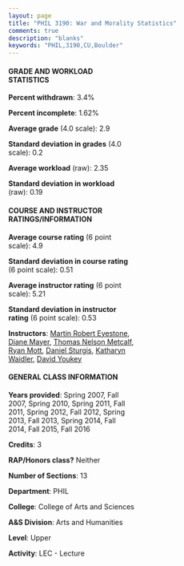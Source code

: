 ```yaml
---
layout: page
title: "PHIL 3190: War and Morality Statistics"
comments: true
description: "blanks"
keywords: "PHIL,3190,CU,Boulder"
---
```

<head>
<script src="https://ajax.googleapis.com/ajax/libs/jquery/2.1.3/jquery.min.js"></script>
<script src="https://dl.dropboxusercontent.com/s/pc42nxpaw1ea4o9/highcharts.js?dl=0"></script>
<!-- <script src="../assets/js/highcharts.js"></script> -->
<style type="text/css">@font-face {
	font-family: "Bebas Neue";
	src: url(https://www.filehosting.org/file/details/544349/BebasNeue Regular.otf) format("opentype");
	}
	h1.Bebas { 
		font-family: "Bebas Neue", Verdana, Tahoma;
	}
</style>
</head>
<body>
	<div id="container" style="float: right; width: 45%; height: 88%; margin-left: 2.5%; margin-right: 2.5%;"></div>
	<script language="JavaScript">
		$(document).ready(function() {
		var chart = {type: 'column'};
		var title = {text: 'Grade Distribution'};
		var xAxis = {categories: ['A','B','C','D','F'],crosshair: true};
		var yAxis = {min: 0,title: {text: 'Percentage'}};
		var tooltip = {headerFormat: '<center><b><span style="font-size:20px">{point.key}</span></b></center>',
		               pointFormat: '<td style="padding:0"><b>{point.y:.1f}%</b></td>',
		               footerFormat: '</table>',shared: true,useHTML: true};
		var plotOptions = {column: {pointPadding: 0.0,borderWidth: 0}};  
		var credits = {enabled: false};var series= [{name: 'Percent',data: [32.2,40.92,17.58,4.41,4.88,]}];
		var json = {};
		json.chart = chart;
		json.title = title;
		json.tooltip = tooltip;
		json.xAxis = xAxis;
		json.yAxis = yAxis;  
		json.series = series;
		json.plotOptions = plotOptions;  
		json.credits = credits;
		$('#container').highcharts(json);
	});
	</script>
</body>
			   
#### GRADE AND WORKLOAD STATISTICS

**Percent withdrawn**: 3.4%

**Percent incomplete**: 1.62%

**Average grade** (4.0 scale): 2.9

**Standard deviation in grades** (4.0 scale): 0.2

**Average workload** (raw): 2.35

**Standard deviation in workload** (raw): 0.19

#### COURSE AND INSTRUCTOR RATINGS/INFORMATION

**Average course rating** (6 point scale): 4.9

**Standard deviation in course rating** (6 point scale): 0.51

**Average instructor rating** (6 point scale): 5.21

**Standard deviation in instructor rating** (6 point scale): 0.53

**Instructors**: <a href='../../instructors/Martin_Robert_Eyestone'>Martin Robert Eyestone</a>, <a href='../../instructors/Diane_Mayer'>Diane Mayer</a>, <a href='../../instructors/Thomas_Nelson_Metcalf'>Thomas Nelson Metcalf</a>, <a href='../../instructors/Ryan_Mott'>Ryan Mott</a>, <a href='../../instructors/Daniel_Sturgis'>Daniel Sturgis</a>, <a href='../../instructors/Katharyn_Waidler'>Katharyn Waidler</a>, <a href='../../instructors/David_Youkey'>David Youkey</a>

#### GENERAL CLASS INFORMATION

**Years provided**: Spring 2007, Fall 2007, Spring 2010, Spring 2011, Fall 2011, Spring 2012, Fall 2012, Spring 2013, Fall 2013, Spring 2014, Fall 2014, Fall 2015, Fall 2016

**Credits**: 3

**RAP/Honors class?** Neither

**Number of Sections**: 13

**Department**: PHIL

**College**: College of Arts and Sciences

**A&S Division**: Arts and Humanities

**Level**: Upper

**Activity**: LEC - Lecture
